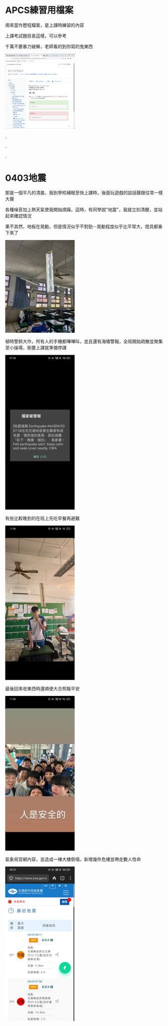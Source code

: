 # APCS練習用檔案

用來當作歷程檔案，是上課時練習的內容

上課考試題目長這樣，可以參考

千萬不要暴力破解，老師看的到你寫的鬼東西

<p align="left">
  <img src="示例題.png" width="44%"/>
  <br>
</p>

.

.

.

# 0403地震

那是一個平凡的清晨，我到學校補眠至快上課時，後面玩遊戲的談話聲跟往常一樣大聲

各種噪音加上熱天氣使我開始煩躁。這時，有同學說"地震"，我就立刻清醒，並站起來確認情況

果不其然，地板在晃動，但是情況似乎不對勁--晃動程度似乎比平常大，燈具都垂下來了

<p align="left">
  <img src="IMG20240403084635.jpg" width="44%"/>
  <br>
</p>

頓時警鈴大作，所有人的手機都嗶嗶叫，並且還有海嘯警報，全班開始疏散並聚集至小操場，剛要上課就準備停課

<p align="left">
  <img src="Screenshot_2024-04-03-07-58-38-08_a1202a63f5df5ae4ca780f6a6566a2f8.jpg" width="44%"/>
  <br>
</p>

有些比較晚到的在班上先吃早餐再避難

<p align="left">
  <img src="Screenshot_2024-04-03-11-06-01-95_1c337646f29875672b5a61192b9010f9.jpg" width="44%"/>
  <br>
</p>

最後回來收東西時還順便大合照報平安

<p align="left">
  <img src="Screenshot_2024-04-03-11-06-15-19_1c337646f29875672b5a61192b9010f9.jpg" width="44%"/>
  <br>
</p>

氣象局官網內容，並造成一棟大樓倒塌，新增幾件危樓並帶走數人性命

<p align="left">
  <img src="Screenshot_2024-04-03-08-23-06-52_cbf47468f7ecfbd8ebcc46bf9cc626da.jpg" width="44%"/>
  <br>
</p>

